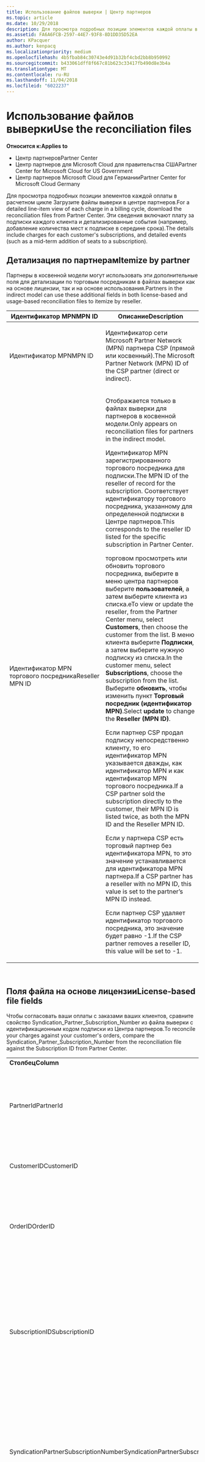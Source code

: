 ```yaml
---
title: Использование файлов выверки | Центр партнеров
ms.topic: article
ms.date: 10/29/2018
description: Для просмотра подробных позиции элементов каждой оплаты в расчетном цикле Загрузите файлы выверки в центре партнеров.
ms.assetid: FA6A6FCB-2597-44E7-93F8-8D1DD35D52EA
author: KPacquer
ms.author: kenpacq
ms.localizationpriority: medium
ms.openlocfilehash: 4b5fbab84c30743e4d91b32bf4cbd2bb8b950992
ms.sourcegitcommit: b433061dff8f667c81b623c33417fb490d8e3b4a
ms.translationtype: MT
ms.contentlocale: ru-RU
ms.lasthandoff: 11/04/2018
ms.locfileid: "6022237"
---
```

# <a name="use-the-reconciliation-files"></a><span data-ttu-id="6b051-103">Использование файлов выверки</span><span class="sxs-lookup"><span data-stu-id="6b051-103">Use the reconciliation files</span></span>

**<span data-ttu-id="6b051-104">Относится к:</span><span class="sxs-lookup"><span data-stu-id="6b051-104">Applies to</span></span>**

-  <span data-ttu-id="6b051-105">Центр партнеров</span><span class="sxs-lookup"><span data-stu-id="6b051-105">Partner Center</span></span>
-  <span data-ttu-id="6b051-106">Центр партнеров для Microsoft Cloud для правительства США</span><span class="sxs-lookup"><span data-stu-id="6b051-106">Partner Center for Microsoft Cloud for US Government</span></span>
-  <span data-ttu-id="6b051-107">Центр партнеров Microsoft Cloud для Германии</span><span class="sxs-lookup"><span data-stu-id="6b051-107">Partner Center for Microsoft Cloud Germany</span></span>

<span data-ttu-id="6b051-108">Для просмотра подробных позиции элементов каждой оплаты в расчетном цикле Загрузите файлы выверки в центре партнеров.</span><span class="sxs-lookup"><span data-stu-id="6b051-108">For a detailed line-item view of each charge in a billing cycle, download the reconciliation files from Partner Center.</span></span> <span data-ttu-id="6b051-109">Эти сведения включают плату за подписки каждого клиента и детализированные события (например, добавление количества мест к подписке в середине срока).</span><span class="sxs-lookup"><span data-stu-id="6b051-109">The details include charges for each customer's subscriptions, and detailed events (such as a mid-term addition of seats to a subscription).</span></span>

## <a href="" id="itemizebypartner"></a><span data-ttu-id="6b051-110">Детализация по партнерам</span><span class="sxs-lookup"><span data-stu-id="6b051-110">Itemize by partner</span></span>


<span data-ttu-id="6b051-111">Партнеры в косвенной модели могут использовать эти дополнительные поля для детализации по торговым посредникам в файлах выверки как на основе лицензии, так и на основе использования.</span><span class="sxs-lookup"><span data-stu-id="6b051-111">Partners in the indirect model can use these additional fields in both license-based and usage-based reconciliation files to itemize by reseller.</span></span>

<table>
<colgroup>
<col width="50%" />
<col width="50%" />
</colgroup>
<thead>
<tr class="header">
<th><span data-ttu-id="6b051-112">Идентификатор MPN</span><span class="sxs-lookup"><span data-stu-id="6b051-112">MPN ID</span></span></th>
<th><span data-ttu-id="6b051-113">Описание</span><span class="sxs-lookup"><span data-stu-id="6b051-113">Description</span></span></th>
</tr>
</thead>
<tbody>
<tr class="odd">
<td><span data-ttu-id="6b051-114">Идентификатор MPN</span><span class="sxs-lookup"><span data-stu-id="6b051-114">MPN ID</span></span></td>
<td><p><span data-ttu-id="6b051-115">Идентификатор сети Microsoft Partner Network (MPN) партнера CSP (прямой или косвенный).</span><span class="sxs-lookup"><span data-stu-id="6b051-115">The Microsoft Partner Network (MPN) ID of the CSP partner (direct or indirect).</span></span></p></td>
</tr>
<tr class="even">
<td><span data-ttu-id="6b051-116">Идентификатор MPN торгового посредника</span><span class="sxs-lookup"><span data-stu-id="6b051-116">Reseller MPN ID</span></span></td>
<td><p><span data-ttu-id="6b051-117">Отображается только в файлах выверки для партнеров в косвенной модели.</span><span class="sxs-lookup"><span data-stu-id="6b051-117">Only appears on reconciliation files for partners in the indirect model.</span></span></p>
<p><span data-ttu-id="6b051-118">Идентификатор MPN зарегистрированного торгового посредника для подписки.</span><span class="sxs-lookup"><span data-stu-id="6b051-118">The MPN ID of the reseller of record for the subscription.</span></span> <span data-ttu-id="6b051-119">Соответствует идентификатору торгового посредника, указанному для определенной подписки в Центре партнеров.</span><span class="sxs-lookup"><span data-stu-id="6b051-119">This corresponds to the reseller ID listed for the specific subscription in Partner Center.</span></span></p>
<p><span data-ttu-id="6b051-120">торговом просмотреть или обновить торгового посредника, выберите в меню центра партнеров выберите <strong>пользователей</strong>, а затем выберите клиента из списка.</span><span class="sxs-lookup"><span data-stu-id="6b051-120">eTo view or update the reseller, from the Partner Center menu, select <strong>Customers</strong>, then choose the customer from the list.</span></span> <span data-ttu-id="6b051-121">В меню клиента выберите <strong>Подписки</strong>, а затем выберите нужную подписку из списка.</span><span class="sxs-lookup"><span data-stu-id="6b051-121">In the customer menu, select <strong>Subscriptions</strong>, choose the subscription from the list.</span></span> <span data-ttu-id="6b051-122">Выберите <strong>обновить</strong>, чтобы изменить пункт <strong>Торговый посредник (идентификатор MPN)</strong>.</span><span class="sxs-lookup"><span data-stu-id="6b051-122">Select <strong>update</strong> to change the <strong>Reseller (MPN ID)</strong>.</span></span></p>
<p><span data-ttu-id="6b051-123">Если партнер CSP продал подписку непосредственно клиенту, то его идентификатор MPN указывается дважды, как идентификатор MPN и как идентификатор MPN торгового посредника.</span><span class="sxs-lookup"><span data-stu-id="6b051-123">If a CSP partner sold the subscription directly to the customer, their MPN ID is listed twice, as both the MPN ID and the Reseller MPN ID.</span></span></p>
<p><span data-ttu-id="6b051-124">Если у партнера CSP есть торговый партнер без идентификатора MPN, то это значение устанавливается для идентификатора MPN партнера.</span><span class="sxs-lookup"><span data-stu-id="6b051-124">If a CSP partner has a reseller with no MPN ID, this value is set to the partner’s MPN ID instead.</span></span></p>
<p><span data-ttu-id="6b051-125">Если партнер CSP удаляет идентификатор торгового посредника, это значение будет равно -1.</span><span class="sxs-lookup"><span data-stu-id="6b051-125">If the CSP partner removes a reseller ID, this value will be set to -1.</span></span></p></td>
</tr>
</tbody>
</table>

 

## <a href="" id="licensebasedfiles"></a> <span data-ttu-id="6b051-126">Поля файла на основе лицензии</span><span class="sxs-lookup"><span data-stu-id="6b051-126">License-based file fields</span></span>


<span data-ttu-id="6b051-127">Чтобы согласовать ваши оплаты с заказами ваших клиентов, сравните свойство Syndication\_Partner\_Subscription\_Number из файла выверки с идентификационным кодом подписки из Центра партнеров.</span><span class="sxs-lookup"><span data-stu-id="6b051-127">To reconcile your charges against your customer's orders, compare the Syndication\_Partner\_Subscription\_Number from the reconciliation file against the Subscription ID from Partner Center.</span></span>

<table>
<colgroup>
<col width="33%" />
<col width="33%" />
<col width="33%" />
</colgroup>
<tbody>
<tr class="odd">
<td><strong><span data-ttu-id="6b051-128">Столбец</span><span class="sxs-lookup"><span data-stu-id="6b051-128">Column</span></span></strong></td>
<td><strong><span data-ttu-id="6b051-129">Описание</span><span class="sxs-lookup"><span data-stu-id="6b051-129">Description</span></span></strong></td>
<td><strong><span data-ttu-id="6b051-130">Пример значения</span><span class="sxs-lookup"><span data-stu-id="6b051-130">Sample Value</span></span></strong></td>
</tr>
<tr class="even">
<td><span data-ttu-id="6b051-131">PartnerId</span><span class="sxs-lookup"><span data-stu-id="6b051-131">PartnerId</span></span></td>
<td><p><span data-ttu-id="6b051-132">Уникальный идентификатор для конкретного объекта выставления счетов в формате GUID.</span><span class="sxs-lookup"><span data-stu-id="6b051-132">Unique identifier for a specific billing entity, in GUID format.</span></span> <span data-ttu-id="6b051-133">Не требуется для выверки, но при этом может содержать полезную информацию.</span><span class="sxs-lookup"><span data-stu-id="6b051-133">Not required for reconciliation, however may be useful information.</span></span> <span data-ttu-id="6b051-134">Одинаково во всех строках.</span><span class="sxs-lookup"><span data-stu-id="6b051-134">Same in all rows.</span></span></p></td>
<td><span data-ttu-id="6b051-135">8ddd03642-test-test-test-46b58d356b4e</span><span class="sxs-lookup"><span data-stu-id="6b051-135">8ddd03642-test-test-test-46b58d356b4e</span></span></td>
</tr>
<tr class="odd">
<td><span data-ttu-id="6b051-136">CustomerID</span><span class="sxs-lookup"><span data-stu-id="6b051-136">CustomerID</span></span></td>
<td><p><span data-ttu-id="6b051-137">Уникальный идентификатор Майкрософт в формате GUID, используемый для идентификации клиента.</span><span class="sxs-lookup"><span data-stu-id="6b051-137">Unique Microsoft ID, in GUID format, used to identify the customer.</span></span></p></td>
<td><span data-ttu-id="6b051-138">12ABCD34-001A-BCD2-987C-3210ABCD5678</span><span class="sxs-lookup"><span data-stu-id="6b051-138">12ABCD34-001A-BCD2-987C-3210ABCD5678</span></span></td>
</tr>
<tr class="even">
<td><span data-ttu-id="6b051-139">OrderID</span><span class="sxs-lookup"><span data-stu-id="6b051-139">OrderID</span></span></td>
<td><p><span data-ttu-id="6b051-140">Уникальный идентификатор заказа в платформе выставления счетов Майкрософт.</span><span class="sxs-lookup"><span data-stu-id="6b051-140">Unique identifier for an order in the Microsoft billing platform.</span></span> <span data-ttu-id="6b051-141">Может использоваться для определения заказа при обращении в службу поддержки, но не для выверки.</span><span class="sxs-lookup"><span data-stu-id="6b051-141">May be useful to identify the order when contacting support but not for reconciliation.</span></span></p></td>
<td><span data-ttu-id="6b051-142">566890604832738111</span><span class="sxs-lookup"><span data-stu-id="6b051-142">566890604832738111</span></span></td>
</tr>
<tr class="odd">
<td><span data-ttu-id="6b051-143">SubscriptionID</span><span class="sxs-lookup"><span data-stu-id="6b051-143">SubscriptionID</span></span></td>
<td><p><span data-ttu-id="6b051-144">Уникальный идентификатор подписки в платформе выставления счетов Майкрософт.</span><span class="sxs-lookup"><span data-stu-id="6b051-144">Unique identifier for a subscription in the Microsoft billing platform.</span></span> <span data-ttu-id="6b051-145">Может быть полезным для определения подписки при обращении в службу поддержки, но не для выверки.</span><span class="sxs-lookup"><span data-stu-id="6b051-145">May be useful to identify the subscription when contacting support but not for reconciliation.</span></span></p>
<p><span data-ttu-id="6b051-146">Не совпадает с идентификатором подписки на консоли администрирования партнера.</span><span class="sxs-lookup"><span data-stu-id="6b051-146">This is not the same as the Subscription ID on the Partner Admin Console.</span></span> <span data-ttu-id="6b051-147">См. поле Syndication_Partner_Subscription_Number.</span><span class="sxs-lookup"><span data-stu-id="6b051-147">Please see Syndication_Partner_Subscription_Number.</span></span></p></td>
<td><span data-ttu-id="6b051-148">usCBMgAAAAAAAAIA</span><span class="sxs-lookup"><span data-stu-id="6b051-148">usCBMgAAAAAAAAIA</span></span></td>
</tr>
<tr class="even">
<td><span data-ttu-id="6b051-149">SyndicationPartnerSubscriptionNumber</span><span class="sxs-lookup"><span data-stu-id="6b051-149">SyndicationPartnerSubscriptionNumber</span></span></td>
<td><p><span data-ttu-id="6b051-150">Уникальный идентификатор для подписок.</span><span class="sxs-lookup"><span data-stu-id="6b051-150">Unique identifier for subscriptions.</span></span> <span data-ttu-id="6b051-151">Клиент может иметь несколько подписок для одного плана, поэтому этот параметр важен для анализа файла выверки.</span><span class="sxs-lookup"><span data-stu-id="6b051-151">A customer can have multiple subscriptions for the same plan, so this is important for reconciliation file analysis.</span></span></p>
<p><span data-ttu-id="6b051-152">Это поле сопоставлено с идентификатором подписки в консоли администрирования партнера.</span><span class="sxs-lookup"><span data-stu-id="6b051-152">This field maps to the Subscription ID in the Partner Admin Console.</span></span></p></td>
<td><span data-ttu-id="6b051-153">fb977ab5-test-test-test-24c8d9591708</span><span class="sxs-lookup"><span data-stu-id="6b051-153">fb977ab5-test-test-test-24c8d9591708</span></span></td>
</tr>
<tr class="odd">
<td><span data-ttu-id="6b051-154">OfferID</span><span class="sxs-lookup"><span data-stu-id="6b051-154">OfferID</span></span></td>
<td><p><span data-ttu-id="6b051-155">Уникальный идентификатор предложения.</span><span class="sxs-lookup"><span data-stu-id="6b051-155">Unique offer ID.</span></span> <span data-ttu-id="6b051-156">Идентификатор стандартного предложения в прейскуранте.</span><span class="sxs-lookup"><span data-stu-id="6b051-156">Standard offer ID as per price list.</span></span></p>
<p><span data-ttu-id="6b051-157"><b>Примечание</b>: это значение не соответствует идентификатору предложения из прейскуранта.</span><span class="sxs-lookup"><span data-stu-id="6b051-157"><b>Note</b>: This value does not match Offer ID from the price list.</span></span> <span data-ttu-id="6b051-158">См. пункт «DurableOfferID» ниже.</span><span class="sxs-lookup"><span data-stu-id="6b051-158">See DurableOfferID below.</span></span></p></td>
<td><span data-ttu-id="6b051-159">FE616D64-E9A8-40EF-843F-152E9BBEF3D1</span><span class="sxs-lookup"><span data-stu-id="6b051-159">FE616D64-E9A8-40EF-843F-152E9BBEF3D1</span></span></td>
</tr>
<tr class="even">
<td><span data-ttu-id="6b051-160">DurableOfferID</span><span class="sxs-lookup"><span data-stu-id="6b051-160">DurableOfferID</span></span></td>
<td><p><span data-ttu-id="6b051-161">Уникальный идентификатор длительного предложения, как указано в прейскуранте.</span><span class="sxs-lookup"><span data-stu-id="6b051-161">Unique durable offer ID, as defined in the price list.</span></span></p>
<p><span data-ttu-id="6b051-162"><b>Примечание</b>. Это значение соответствует идентификатору предложения из прейскуранта.</span><span class="sxs-lookup"><span data-stu-id="6b051-162"><b>Note</b>: This value matches the Offer ID from the price list.</span></span></p></td>
<td><span data-ttu-id="6b051-163">1017D7F3-6D7F-4BFA-BDD8-79BC8F104E0C</span><span class="sxs-lookup"><span data-stu-id="6b051-163">1017D7F3-6D7F-4BFA-BDD8-79BC8F104E0C</span></span></td>
</tr>
<tr class="odd">
<td><span data-ttu-id="6b051-164">OfferName</span><span class="sxs-lookup"><span data-stu-id="6b051-164">OfferName</span></span></td>
<td><p><span data-ttu-id="6b051-165">Имя предложения службы, приобретенной клиентом, как указано в прейскуранте.</span><span class="sxs-lookup"><span data-stu-id="6b051-165">The name of the service offering purchased by the customer, as defined in the price list.</span></span></p></td>
<td><span data-ttu-id="6b051-166">Microsoft Office 365 (план E3)</span><span class="sxs-lookup"><span data-stu-id="6b051-166">Microsoft Office 365 (Plan E3)</span></span></td>
</tr>
<tr class="even">
<td><span data-ttu-id="6b051-167">SubscriptionStartDate</span><span class="sxs-lookup"><span data-stu-id="6b051-167">SubscriptionStartDate</span></span></td>
<td><p><span data-ttu-id="6b051-168">Дата начала подписки — это день после отправки заказа.</span><span class="sxs-lookup"><span data-stu-id="6b051-168">The subscription start date, set to the day after the order is submitted.</span></span> <span data-ttu-id="6b051-169">Сопоставив даты начала и завершения подписки, вы можете определить, находится ли клиент на первом году подписки, или подписка возобновлена на следующий год.</span><span class="sxs-lookup"><span data-stu-id="6b051-169">By looking at the subscription start date in conjunction with the end date, you can determine if the customer is still within the first year of the subscription or if the subscription has been renewed for the following year.</span></span></p>
<p><span data-ttu-id="6b051-170">Временем всегда является начало дня, 0:00.</span><span class="sxs-lookup"><span data-stu-id="6b051-170">The time is always the beginning of the day, 0:00.</span></span></p></td>
<td><span data-ttu-id="6b051-171">01.02.2015 0:00</span><span class="sxs-lookup"><span data-stu-id="6b051-171">2/1/2015 0:00</span></span></td>
</tr>
<tr class="odd">
<td><span data-ttu-id="6b051-172">SubscriptionEndDate</span><span class="sxs-lookup"><span data-stu-id="6b051-172">SubscriptionEndDate</span></span></td>
<td><p><span data-ttu-id="6b051-173">Дата завершения подписки — 12 месяцев + x дней после даты начала (чтобы совместить с датой выставления счетов партнера) или 12 месяцев от даты возобновления действия.</span><span class="sxs-lookup"><span data-stu-id="6b051-173">The subscription end date: 12 months + x days after start date (to align with partner billing date) or 12 months from renewal date.</span></span></p>
<p><span data-ttu-id="6b051-174">При возобновлении цены обновляются в соответствии с текущим прайс-листом.</span><span class="sxs-lookup"><span data-stu-id="6b051-174">At renewal, prices are updated to the current price list.</span></span> <span data-ttu-id="6b051-175">При автоматическом возобновлении, возможно, необходимо будет заранее связаться с клиентом.</span><span class="sxs-lookup"><span data-stu-id="6b051-175">Customer communication may be required in advance of automated renewal.</span></span></p>
<p><span data-ttu-id="6b051-176">Временем всегда является начало дня, 0:00.</span><span class="sxs-lookup"><span data-stu-id="6b051-176">The time is always the beginning of the day, 0:00.</span></span></p></td>
<td><span data-ttu-id="6b051-177">01.02.2015 0:00</span><span class="sxs-lookup"><span data-stu-id="6b051-177">2/1/2015 0:00</span></span></td>
</tr>
<tr class="even">
<td><span data-ttu-id="6b051-178">ChargeStartDate</span><span class="sxs-lookup"><span data-stu-id="6b051-178">ChargeStartDate</span></span></td>
<td><p><span data-ttu-id="6b051-179">Дата начала взимания оплаты.</span><span class="sxs-lookup"><span data-stu-id="6b051-179">Start day of the charges.</span></span></p>
<p><span data-ttu-id="6b051-180">Если пользователь изменяет количество мест, это количество используется для расчета ежедневной (пропорциональный расчет) оплаты.</span><span class="sxs-lookup"><span data-stu-id="6b051-180">When a customer changes seat numbers, this number is used to calculate per-day (pro-rata) charges.</span></span></p>
<p><span data-ttu-id="6b051-181">Временем всегда является начало дня, 0:00.</span><span class="sxs-lookup"><span data-stu-id="6b051-181">The time is always the beginning of the day, 0:00.</span></span></p></td>
<td><span data-ttu-id="6b051-182">01.02.2015 0:00</span><span class="sxs-lookup"><span data-stu-id="6b051-182">2/1/2015 0:00</span></span></td>
</tr>
<tr class="odd">
<td><span data-ttu-id="6b051-183">ChargeEndDate</span><span class="sxs-lookup"><span data-stu-id="6b051-183">ChargeEndDate</span></span></td>
<td><p><span data-ttu-id="6b051-184">День завершения взимания оплаты.</span><span class="sxs-lookup"><span data-stu-id="6b051-184">End day of the charges.</span></span></p>
<p><span data-ttu-id="6b051-185">Если пользователь изменяет количество мест, это количество используется для расчета ежедневной (пропорциональный расчет) оплаты.</span><span class="sxs-lookup"><span data-stu-id="6b051-185">When a customer changes seat numbers, this number is used to calculate per-day (pro-rata) charges.</span></span></p>
<p><span data-ttu-id="6b051-186">Временем всегда является конец дня, 23:59.</span><span class="sxs-lookup"><span data-stu-id="6b051-186">The time is always the end of the day, 23:59.</span></span></p></td>
<td><span data-ttu-id="6b051-187">28.02.2015 23:59</span><span class="sxs-lookup"><span data-stu-id="6b051-187">2/28/2015 23:59</span></span></td>
</tr>
<tr class="even">
<td><span data-ttu-id="6b051-188">ChargeType</span><span class="sxs-lookup"><span data-stu-id="6b051-188">ChargeType</span></span></td>
<td><p><span data-ttu-id="6b051-189">Тип взноса или корректировка.</span><span class="sxs-lookup"><span data-stu-id="6b051-189">The type of charge or adjustment.</span></span> <span data-ttu-id="6b051-190">См. раздел <a href="#charge_types">Сопоставление расходов в счете-фактуре и файле выверки</a></span><span class="sxs-lookup"><span data-stu-id="6b051-190">See <a href="#charge_types">Mapping charges between an invoice and the reconciliation file</a></span></span></p></td>
<td><p><span data-ttu-id="6b051-191">См. раздел <a href="#charge_types">Сопоставление расходов в счете-фактуре и файле выверки</a></span><span class="sxs-lookup"><span data-stu-id="6b051-191">See <a href="#charge_types">Mapping charges between an invoice and the reconciliation file</a></span></span></p></td>
</tr>
<tr class="odd">
<td><span data-ttu-id="6b051-192">UnitPrice</span><span class="sxs-lookup"><span data-stu-id="6b051-192">UnitPrice</span></span></td>
<td><p><span data-ttu-id="6b051-193">Цена за рабочее место, опубликованное в прайс-листе во время покупки.</span><span class="sxs-lookup"><span data-stu-id="6b051-193">Price per seat, as published in the pricelist at the time of purchase.</span></span> <span data-ttu-id="6b051-194">Убедитесь, что она соответствует информации, хранящейся в вашей биллинговой системе во время выверки.</span><span class="sxs-lookup"><span data-stu-id="6b051-194">Ensure this matches the information stored in your billing system during reconciliation.</span></span></p></td>
<td><span data-ttu-id="6b051-195">6,82</span><span class="sxs-lookup"><span data-stu-id="6b051-195">6.82</span></span></td>
</tr>
<tr class="even">
<td><span data-ttu-id="6b051-196">Quantity</span><span class="sxs-lookup"><span data-stu-id="6b051-196">Quantity</span></span></td>
<td><p><span data-ttu-id="6b051-197">Количество мест.</span><span class="sxs-lookup"><span data-stu-id="6b051-197">Number of seats.</span></span> <span data-ttu-id="6b051-198">Убедитесь, что оно соответствует информации, хранящейся в вашей биллинговой системе во время выверки.</span><span class="sxs-lookup"><span data-stu-id="6b051-198">Ensure this matches the information stored in your billing system during reconciliation.</span></span></p></td>
<td><span data-ttu-id="6b051-199">2</span><span class="sxs-lookup"><span data-stu-id="6b051-199">2</span></span></td>
</tr>
<tr class="odd">
<td><span data-ttu-id="6b051-200">Amount</span><span class="sxs-lookup"><span data-stu-id="6b051-200">Amount</span></span></td>
<td><p><span data-ttu-id="6b051-201">Общая цена за количество.</span><span class="sxs-lookup"><span data-stu-id="6b051-201">Total of price for quantity.</span></span> <span data-ttu-id="6b051-202">Позволяет убедиться, что сумма расчета соответствует способу вычисления для клиентов.</span><span class="sxs-lookup"><span data-stu-id="6b051-202">Useful to check that the amount calculation matches how you calculate this for your customers.</span></span></p></td>
<td><span data-ttu-id="6b051-203">13,32</span><span class="sxs-lookup"><span data-stu-id="6b051-203">13.32</span></span></td>
</tr>
<tr class="even">
<td><span data-ttu-id="6b051-204">TotalOtherDiscount</span><span class="sxs-lookup"><span data-stu-id="6b051-204">TotalOtherDiscount</span></span></td>
<td><p><span data-ttu-id="6b051-205">Сумма скидки, примененная к этой оплате.</span><span class="sxs-lookup"><span data-stu-id="6b051-205">Amount of discount applied to these charges.</span></span> <span data-ttu-id="6b051-206">IUR или новые подписки, на которые распространяются вознаграждения, будут также содержать сумму скидки в этом столбце.</span><span class="sxs-lookup"><span data-stu-id="6b051-206">IUR or new subscriptions eligible for an incentive will also contain a discount amount in this column.</span></span></p></td>
<td><span data-ttu-id="6b051-207">2,32</span><span class="sxs-lookup"><span data-stu-id="6b051-207">2.32</span></span></td>
</tr>
<tr class="odd">
<td><span data-ttu-id="6b051-208">Subtotal</span><span class="sxs-lookup"><span data-stu-id="6b051-208">Subtotal</span></span></td>
<td><p><span data-ttu-id="6b051-209">Сумма до налога.</span><span class="sxs-lookup"><span data-stu-id="6b051-209">Total before tax.</span></span> <span data-ttu-id="6b051-210">Указывает, что ваш промежуточный итог соответствует ожидаемой вами сумме в случае скидки.</span><span class="sxs-lookup"><span data-stu-id="6b051-210">Checks that your subtotal matches your expected total, in case of a discount.</span></span></p></td>
<td><span data-ttu-id="6b051-211">11</span><span class="sxs-lookup"><span data-stu-id="6b051-211">11</span></span></td>
</tr>
<tr class="even">
<td><span data-ttu-id="6b051-212">Tax</span><span class="sxs-lookup"><span data-stu-id="6b051-212">Tax</span></span></td>
<td><p><span data-ttu-id="6b051-213">Сумма налоговых сборов на основании правил налогообложения вашего рынка и конкретных обстоятельств.</span><span class="sxs-lookup"><span data-stu-id="6b051-213">Tax amount charge, based on your market's tax rules and specific circumstances.</span></span></p></td>
<td><span data-ttu-id="6b051-214">0</span><span class="sxs-lookup"><span data-stu-id="6b051-214">0</span></span></td>
</tr>
<tr class="odd">
<td><span data-ttu-id="6b051-215">TotalForCustomer</span><span class="sxs-lookup"><span data-stu-id="6b051-215">TotalForCustomer</span></span></td>
<td><p><span data-ttu-id="6b051-216">Цена после налогов.</span><span class="sxs-lookup"><span data-stu-id="6b051-216">Total after tax.</span></span> <span data-ttu-id="6b051-217">Проверьте, вычтены ли с вас налоги в накладной.</span><span class="sxs-lookup"><span data-stu-id="6b051-217">Checks if you are charged tax in the invoice.</span></span></p></td>
<td><span data-ttu-id="6b051-218">11</span><span class="sxs-lookup"><span data-stu-id="6b051-218">11</span></span></td>
</tr>
<tr class="even">
<td><span data-ttu-id="6b051-219">Currency</span><span class="sxs-lookup"><span data-stu-id="6b051-219">Currency</span></span></td>
<td><p><span data-ttu-id="6b051-220">Тип валюты.</span><span class="sxs-lookup"><span data-stu-id="6b051-220">Currency type.</span></span> <span data-ttu-id="6b051-221">Каждый объект выставления счетов имеет только одну валюту.</span><span class="sxs-lookup"><span data-stu-id="6b051-221">Each billing entity has only one currency.</span></span> <span data-ttu-id="6b051-222">Проверьте, соответствует ли тип валюты вашей первой накладной и каждой накладной после каждого крупного обновления платформы выставления счетов.</span><span class="sxs-lookup"><span data-stu-id="6b051-222">Check that it matches your first invoice and then after any major billing platform update.</span></span></p></td>
<td><span data-ttu-id="6b051-223">EUR</span><span class="sxs-lookup"><span data-stu-id="6b051-223">EUR</span></span></td>
</tr>
<tr class="odd">
<td><span data-ttu-id="6b051-224">CustomerName</span><span class="sxs-lookup"><span data-stu-id="6b051-224">CustomerName</span></span></td>
<td><p><span data-ttu-id="6b051-225">Имя организации клиента, указанное в Центре партнеров.</span><span class="sxs-lookup"><span data-stu-id="6b051-225">Customer's organization name as reported in Partner Center.</span></span> <span data-ttu-id="6b051-226">Это очень важно для выверки накладной с данными вашей системы.</span><span class="sxs-lookup"><span data-stu-id="6b051-226">This is very important for reconciling the invoice with your system information.</span></span></p></td>
<td><span data-ttu-id="6b051-227">Тестовый клиент A</span><span class="sxs-lookup"><span data-stu-id="6b051-227">Test Customer A</span></span></td>
</tr>
<tr class="even">
<td><span data-ttu-id="6b051-228">MPNID</span><span class="sxs-lookup"><span data-stu-id="6b051-228">MPNID</span></span></td>
<td><p><span data-ttu-id="6b051-229">Идентификатор MPN партнера CSP</span><span class="sxs-lookup"><span data-stu-id="6b051-229">MPN ID of the CSP partner</span></span></p></td>
<td><span data-ttu-id="6b051-230">4390934</span><span class="sxs-lookup"><span data-stu-id="6b051-230">4390934</span></span></td>
</tr>
<tr class="odd">
<td><span data-ttu-id="6b051-231">ResellerMPNID</span><span class="sxs-lookup"><span data-stu-id="6b051-231">ResellerMPNID</span></span></td>
<td><p><span data-ttu-id="6b051-232">Идентификатор MPN зарегистрированного торгового посредника для подписки.</span><span class="sxs-lookup"><span data-stu-id="6b051-232">MPN ID of the reseller of record for the subscription.</span></span> <span data-ttu-id="6b051-233">См. раздел [Детализация по партнерам](#itemizebypartner).</span><span class="sxs-lookup"><span data-stu-id="6b051-233">See [Itemize by partner](#itemizebypartner).</span></span></p></td>
<td><span data-ttu-id="6b051-234">4390934</span><span class="sxs-lookup"><span data-stu-id="6b051-234">4390934</span></span></td>
</tr>
<tr class="even">
<td><span data-ttu-id="6b051-235">DomainName</span><span class="sxs-lookup"><span data-stu-id="6b051-235">DomainName</span></span></td>
<td><p><span data-ttu-id="6b051-236">Доменное имя клиента, используемое для идентификации клиента.</span><span class="sxs-lookup"><span data-stu-id="6b051-236">Customer's domain name, used to help identify the customer.</span></span> <span data-ttu-id="6b051-237">Это не следует использовать для уникальной идентификации клиента, как клиенты и партнеры могут обновлять домен собственном/по умолчанию через портал Office 365.</span><span class="sxs-lookup"><span data-stu-id="6b051-237">This should not be used to uniquely identify the customer as the customer/partner can update the vanity/default domain via the O365 portal.</span></span> <span data-ttu-id="6b051-238">Это поле может быть пустым до второго цикла выставления счетов.</span><span class="sxs-lookup"><span data-stu-id="6b051-238">This field may appear blank until the second billing cycle.</span></span></p></td>
<td><span data-ttu-id="6b051-239">example.onmicrosoft.com</span><span class="sxs-lookup"><span data-stu-id="6b051-239">example.onmicrosoft.com</span></span></td>
</tr>
<tr class="odd">
<td><span data-ttu-id="6b051-240">SubscriptionName</span><span class="sxs-lookup"><span data-stu-id="6b051-240">SubscriptionName</span></span></td>
<td><p><span data-ttu-id="6b051-241">Псевдоним подписки.</span><span class="sxs-lookup"><span data-stu-id="6b051-241">Subscription nickname.</span></span> <span data-ttu-id="6b051-242">Если псевдоним не указан, Центр партнеров использует значение OfferName.</span><span class="sxs-lookup"><span data-stu-id="6b051-242">If no nickname is specified, Partner Center uses the OfferName.</span></span></p></td>
<td><span data-ttu-id="6b051-243">PROJECT ONLINE</span><span class="sxs-lookup"><span data-stu-id="6b051-243">PROJECT ONLINE</span></span></td>
</tr>
<tr class="even">
<td><span data-ttu-id="6b051-244">SubscriptionDescription</span><span class="sxs-lookup"><span data-stu-id="6b051-244">SubscriptionDescription</span></span></td>
<td><p><span data-ttu-id="6b051-245">Имя предложения службы, приобретенной клиентом, как указано в прейскуранте.</span><span class="sxs-lookup"><span data-stu-id="6b051-245">The name of the service offering purchased by the customer, as defined in the price list.</span></span> <span data-ttu-id="6b051-246">(Данное поле идентично полю «Название предложения»).</span><span class="sxs-lookup"><span data-stu-id="6b051-246">(This is an identical field to Offer name).</span></span></p></td>
<td><span data-ttu-id="6b051-247">PROJECT ONLINE РАСШИРЕННЫЙ БЕЗ КЛИЕНТА PROJECT</span><span class="sxs-lookup"><span data-stu-id="6b051-247">PROJECT ONLINE PREMIUM WITHOUT PROJECT CLIENT</span></span></td>
</tr>
</tbody>
</table>


## <a href="" id="usagebasedfiles"></a><span data-ttu-id="6b051-248">Поля файла с учетом использования</span><span class="sxs-lookup"><span data-stu-id="6b051-248">Usage-based file fields</span></span>


<span data-ttu-id="6b051-249">Чтобы выверить ваши взносы с использованием ваших клиентов, сравните поля ResellerID/ResellerName/ResellerBillableAccount из файла выверки, имя клиента и идентификатор подписки из Центра партнеров.</span><span class="sxs-lookup"><span data-stu-id="6b051-249">To reconcile your charges against your customer's usage, compare the ResellerID/ResellerName/ResellerBillableAccount from the reconciliation file, the customer name, and the Subscription ID from Partner Center.</span></span>

<span data-ttu-id="6b051-250">В следующих полях объясняется, какие услуги были использованы и по какому тарифу.</span><span class="sxs-lookup"><span data-stu-id="6b051-250">The following fields explain which services were used and the rate.</span></span>

<table>
<colgroup>
<col width="33%" />
<col width="33%" />
<col width="33%" />
</colgroup>
<tbody>
<tr class="odd">
<td><strong><span data-ttu-id="6b051-251">Столбец</span><span class="sxs-lookup"><span data-stu-id="6b051-251">Column</span></span></strong></td>
<td><strong><span data-ttu-id="6b051-252">Описание</span><span class="sxs-lookup"><span data-stu-id="6b051-252">Description</span></span></strong></td>
<td><strong><span data-ttu-id="6b051-253">Пример значения</span><span class="sxs-lookup"><span data-stu-id="6b051-253">Sample value</span></span></strong></td>
</tr>
<tr class="even">
<td><span data-ttu-id="6b051-254">PartnerID</span><span class="sxs-lookup"><span data-stu-id="6b051-254">PartnerID</span></span></td>
<td><p><span data-ttu-id="6b051-255">Идентификатор партнера в формате GUID.</span><span class="sxs-lookup"><span data-stu-id="6b051-255">Partner ID, in GUID format.</span></span></p></td>
<td><span data-ttu-id="6b051-256">DA41BC5F-C52D-4464-8A8D-8C8DCC43503B</span><span class="sxs-lookup"><span data-stu-id="6b051-256">DA41BC5F-C52D-4464-8A8D-8C8DCC43503B</span></span></td>
</tr>
<tr class="odd">
<td><span data-ttu-id="6b051-257">PartnerName</span><span class="sxs-lookup"><span data-stu-id="6b051-257">PartnerName</span></span></td>
<td><p><span data-ttu-id="6b051-258">Имя партнера.</span><span class="sxs-lookup"><span data-stu-id="6b051-258">Partner Name.</span></span></p></td>
<td><span data-ttu-id="6b051-259">Acme Incorporated</span><span class="sxs-lookup"><span data-stu-id="6b051-259">Acme Incorporated</span></span></td>
</tr>
<tr class="even">
<td><span data-ttu-id="6b051-260">PartnerBillableAccountID</span><span class="sxs-lookup"><span data-stu-id="6b051-260">PartnerBillableAccountID</span></span></td>
<td><p><span data-ttu-id="6b051-261">Идентификатор учетной записи партнера.</span><span class="sxs-lookup"><span data-stu-id="6b051-261">Partner Account ID.</span></span></p></td>
<td><span data-ttu-id="6b051-262">1010578050</span><span class="sxs-lookup"><span data-stu-id="6b051-262">1010578050</span></span></td>
</tr>
<tr class="odd">
<td><span data-ttu-id="6b051-263">CustomerName</span><span class="sxs-lookup"><span data-stu-id="6b051-263">CustomerName</span></span></td>
<td><p><span data-ttu-id="6b051-264">Имя организации клиента, указанное в Центре партнеров.</span><span class="sxs-lookup"><span data-stu-id="6b051-264">Customer's organization name as reported in Partner Center.</span></span> <span data-ttu-id="6b051-265">Это очень важно для выверки накладной с данными вашей системы.</span><span class="sxs-lookup"><span data-stu-id="6b051-265">This is very important for reconciling the invoice with your system information.</span></span></p></td>
<td><span data-ttu-id="6b051-266">Тестовый клиент A</span><span class="sxs-lookup"><span data-stu-id="6b051-266">Test Customer A</span></span></td>
</tr>
<tr class="even">
<td><span data-ttu-id="6b051-267">MPNID</span><span class="sxs-lookup"><span data-stu-id="6b051-267">MPNID</span></span></td>
<td><p><span data-ttu-id="6b051-268">Идентификатор MPN партнера CSP</span><span class="sxs-lookup"><span data-stu-id="6b051-268">MPN ID of the CSP partner.</span></span></p></td>
<td><span data-ttu-id="6b051-269">4390934</span><span class="sxs-lookup"><span data-stu-id="6b051-269">4390934</span></span></td>
</tr>
<tr class="odd">
<td><span data-ttu-id="6b051-270">ResellerMPNID</span><span class="sxs-lookup"><span data-stu-id="6b051-270">ResellerMPNID</span></span></td>
<td><p><span data-ttu-id="6b051-271">Идентификатор MPN зарегистрированного торгового посредника для подписки.</span><span class="sxs-lookup"><span data-stu-id="6b051-271">MPN ID of the reseller of record for the subscription.</span></span> <span data-ttu-id="6b051-272">См. раздел [Детализация по партнерам](#itemizebypartner).</span><span class="sxs-lookup"><span data-stu-id="6b051-272">See [Itemize by partner](#itemizebypartner).</span></span></p></td>
<td><span data-ttu-id="6b051-273">4390934</span><span class="sxs-lookup"><span data-stu-id="6b051-273">4390934</span></span></td>
</tr>
<tr class="even">
<td><span data-ttu-id="6b051-274">InvoiceNumber</span><span class="sxs-lookup"><span data-stu-id="6b051-274">InvoiceNumber</span></span></td>
<td><p><span data-ttu-id="6b051-275">Номер накладной, содержащей указанную транзакцию.</span><span class="sxs-lookup"><span data-stu-id="6b051-275">Invoice number where the specified transaction appears.</span></span></p></td>
<td><span data-ttu-id="6b051-276">D020001IVK</span><span class="sxs-lookup"><span data-stu-id="6b051-276">D020001IVK</span></span></td>
</tr>
<tr class="odd">
<td><span data-ttu-id="6b051-277">ChargeStartDate</span><span class="sxs-lookup"><span data-stu-id="6b051-277">ChargeStartDate</span></span></td>
<td><p><span data-ttu-id="6b051-278">Дата начала цикла выставления счетов за исключением представления дат ранее не оплаченных данных скрытого использования (из предыдущего цикла выставления счетов).</span><span class="sxs-lookup"><span data-stu-id="6b051-278">Start date of billing cycle except when presenting dates of previously uncharged latent usage data (from previous bill cycle).</span></span></p>
<p><span data-ttu-id="6b051-279">Временем всегда является начало дня, 0:00.</span><span class="sxs-lookup"><span data-stu-id="6b051-279">The time is always the beginning of the day, 0:00.</span></span></p></td>
<td><span data-ttu-id="6b051-280">01.02.2014 0:00</span><span class="sxs-lookup"><span data-stu-id="6b051-280">2/1/2014 0:00</span></span></td>
</tr>
<tr class="even">
<td><span data-ttu-id="6b051-281">ChargeEndDate</span><span class="sxs-lookup"><span data-stu-id="6b051-281">ChargeEndDate</span></span></td>
<td><p><span data-ttu-id="6b051-282">Дата окончания цикла выставления счетов за исключением представления дат ранее не оплаченных данных скрытого использования (из предыдущего цикла выставления счетов).</span><span class="sxs-lookup"><span data-stu-id="6b051-282">End date of billing cycle except when presenting dates of previously uncharged latent usage data (from previous bill cycle).</span></span></p>
<p><span data-ttu-id="6b051-283">Временем всегда является конец дня, 23:59.</span><span class="sxs-lookup"><span data-stu-id="6b051-283">The time is always the end of the day, 23:59.</span></span></p></td>
<td><span data-ttu-id="6b051-284">28.02.2014 23:59</span><span class="sxs-lookup"><span data-stu-id="6b051-284">2/28/2014 23:59</span></span></td>
</tr>
<tr class="odd">
<td><span data-ttu-id="6b051-285">SubscriptionID</span><span class="sxs-lookup"><span data-stu-id="6b051-285">SubscriptionID</span></span></td>
<td><p><span data-ttu-id="6b051-286">Уникальный идентификатор подписки в платформе выставления счетов Майкрософт.</span><span class="sxs-lookup"><span data-stu-id="6b051-286">Unique identifier for a subscription in the Microsoft billing platform.</span></span> <span data-ttu-id="6b051-287">Может быть полезным для определения подписки при обращении в службу поддержки, но не для выверки.</span><span class="sxs-lookup"><span data-stu-id="6b051-287">May be useful to identify the subscription when contacting support but not for reconciliation.</span></span></p>
<p><span data-ttu-id="6b051-288">Не совпадает с идентификатором подписки на консоли администрирования партнера.</span><span class="sxs-lookup"><span data-stu-id="6b051-288">This is not the same as the Subscription ID on the Partner Admin Console.</span></span></p></td>
<td><span data-ttu-id="6b051-289">usCBMgAAAAAAAAIA</span><span class="sxs-lookup"><span data-stu-id="6b051-289">usCBMgAAAAAAAAIA</span></span></td>
</tr>
<tr class="even">
<td><span data-ttu-id="6b051-290">SubscriptionName</span><span class="sxs-lookup"><span data-stu-id="6b051-290">SubscriptionName</span></span></td>
<td><p><span data-ttu-id="6b051-291">Псевдоним предложения службы.</span><span class="sxs-lookup"><span data-stu-id="6b051-291">Nickname of the service offering.</span></span></p></td>
<td><span data-ttu-id="6b051-292">Платформа Microsoft Azure</span><span class="sxs-lookup"><span data-stu-id="6b051-292">Microsoft Azure</span></span></td>
</tr>
<tr class="odd">
<td><span data-ttu-id="6b051-293">SubscriptionDescription</span><span class="sxs-lookup"><span data-stu-id="6b051-293">SubscriptionDescription</span></span></td>
<td><p><span data-ttu-id="6b051-294">Отрасль, к которой относится предложение службы</span><span class="sxs-lookup"><span data-stu-id="6b051-294">Line of business of the service offering</span></span></p></td>
<td><span data-ttu-id="6b051-295">Microsoft Azure</span><span class="sxs-lookup"><span data-stu-id="6b051-295">Microsoft Azure</span></span></td>
</tr>
<tr class="even">
<td><span data-ttu-id="6b051-296">OrderID</span><span class="sxs-lookup"><span data-stu-id="6b051-296">OrderID</span></span></td>
<td><p><span data-ttu-id="6b051-297">Уникальный идентификатор заказа в платформе выставления счетов Майкрософт.</span><span class="sxs-lookup"><span data-stu-id="6b051-297">Unique identifier for an order in the Microsoft billing platform.</span></span> <span data-ttu-id="6b051-298">Может быть полезным для определения подписки при обращении в службу поддержки, но не для выверки.</span><span class="sxs-lookup"><span data-stu-id="6b051-298">May be useful to identify the subscription when contacting support but not for reconciliation.</span></span></p></td>
<td><span data-ttu-id="6b051-299">566890604832738111</span><span class="sxs-lookup"><span data-stu-id="6b051-299">566890604832738111</span></span></td>
</tr>
<tr class="odd">
<td><span data-ttu-id="6b051-300">ServiceName</span><span class="sxs-lookup"><span data-stu-id="6b051-300">ServiceName</span></span></td>
<td><p><span data-ttu-id="6b051-301">Имя соответствующей службы Azure.</span><span class="sxs-lookup"><span data-stu-id="6b051-301">The name of the Azure service in question.</span></span></p></td>
<td><span data-ttu-id="6b051-302">ВИРТУАЛЬНЫЕ МАШИНЫ</span><span class="sxs-lookup"><span data-stu-id="6b051-302">VIRTUAL MACHINES</span></span></td>
</tr>
<tr class="even">
<td><span data-ttu-id="6b051-303">ServiceType</span><span class="sxs-lookup"><span data-stu-id="6b051-303">ServiceType</span></span></td>
<td><p><span data-ttu-id="6b051-304">Определенный тип службы Windows Azure.</span><span class="sxs-lookup"><span data-stu-id="6b051-304">The specific type of Windows Azure service.</span></span></p></td>
<td><ul>
<li><span data-ttu-id="6b051-305">Шина обслуживания — отдельная или пакет</span><span class="sxs-lookup"><span data-stu-id="6b051-305">Service Bus – Individual or Pack</span></span></li>
<li><span data-ttu-id="6b051-306">База данных SQL Azure — для бизнеса или выпуск Web Edition</span><span class="sxs-lookup"><span data-stu-id="6b051-306">SQL Azure database – Business or Web Edition</span></span></li>
</ul></td>
</tr>
<tr class="odd">
<td><span data-ttu-id="6b051-307">ResourceGUID</span><span class="sxs-lookup"><span data-stu-id="6b051-307">ResourceGUID</span></span></td>
<td><p><span data-ttu-id="6b051-308">Определенный уникальный идентификатор для всех данных и ценовой структуры службы.</span><span class="sxs-lookup"><span data-stu-id="6b051-308">Specific unique identifier for all the service data and pricing structure.</span></span></p></td>
<td><span data-ttu-id="6b051-309">DA41BC5F-C52D-4464-8A8D-8C8DCC43503B</span><span class="sxs-lookup"><span data-stu-id="6b051-309">DA41BC5F-C52D-4464-8A8D-8C8DCC43503B</span></span></td>
</tr>
<tr class="even">
<td><span data-ttu-id="6b051-310">Resource Name</span><span class="sxs-lookup"><span data-stu-id="6b051-310">Resource Name</span></span></td>
<td><p><span data-ttu-id="6b051-311">Имя ресурса Azure.</span><span class="sxs-lookup"><span data-stu-id="6b051-311">The name of the Azure resource.</span></span></p></td>
<td><ul>
<li><span data-ttu-id="6b051-312">Входящая передача данных (ГБ)</span><span class="sxs-lookup"><span data-stu-id="6b051-312">Data Transfer In (GB)</span></span></li>
<li><span data-ttu-id="6b051-313">Исходящая передача данных (ГБ)</span><span class="sxs-lookup"><span data-stu-id="6b051-313">Data Transfer Out (GB)</span></span></li>
</ul></td>
</tr>
<tr class="odd">
<td><span data-ttu-id="6b051-314">Регион</span><span class="sxs-lookup"><span data-stu-id="6b051-314">Region</span></span></td>
<td><p><span data-ttu-id="6b051-315">Регион, к которому применяется использование.</span><span class="sxs-lookup"><span data-stu-id="6b051-315">The region the usage applies to.</span></span> <span data-ttu-id="6b051-316">В основном используется для назначения тарифов за передачу данных, поскольку тарифы зависят от региона.</span><span class="sxs-lookup"><span data-stu-id="6b051-316">Primarily used to assign rates to data transfers, as rates vary by region.</span></span></p></td>
<td><span data-ttu-id="6b051-317">Азиатско-Тихоокеанский регион, Европа, Латинская Америка, Северная Америка</span><span class="sxs-lookup"><span data-stu-id="6b051-317">Asia Pacific, Europe, Latin America, North America</span></span></td>
</tr>
<tr class="even">
<td><span data-ttu-id="6b051-318">SKU</span><span class="sxs-lookup"><span data-stu-id="6b051-318">SKU</span></span></td>
<td><p><span data-ttu-id="6b051-319">Уникальный идентификатор MSFT для предложения</span><span class="sxs-lookup"><span data-stu-id="6b051-319">MSFT unique identifier for offer</span></span></p></td>
<td><span data-ttu-id="6b051-320">7UD-00001</span><span class="sxs-lookup"><span data-stu-id="6b051-320">7UD-00001</span></span></td>
</tr>
<tr class="odd">
<td><p><span data-ttu-id="6b051-321">DetailLineItemId</span><span class="sxs-lookup"><span data-stu-id="6b051-321">DetailLineItemId</span></span></p></td>
<td><p><span data-ttu-id="6b051-322">Идентификатор и количество для детализации различных тарифов за услугу или ресурс за определенный период выставления счетов.</span><span class="sxs-lookup"><span data-stu-id="6b051-322">An ID and quantity for itemizing the different rates for a service or resource in a given billing period.</span></span> <span data-ttu-id="6b051-323">В многоуровневой системе тарифов Azure для определенного количества платных единиц может быть указан один тариф, а за ним— другой.</span><span class="sxs-lookup"><span data-stu-id="6b051-323">For Azure tiered rating, there may be one rate up to a certain quantity of billable units, then a different rate after that.</span></span></p></td>
<td><span data-ttu-id="6b051-324">1</span><span class="sxs-lookup"><span data-stu-id="6b051-324">1</span></span></td>
</tr>
<tr class="even">
<td><span data-ttu-id="6b051-325">ConsumedQuantity</span><span class="sxs-lookup"><span data-stu-id="6b051-325">ConsumedQuantity</span></span></td>
<td><p><span data-ttu-id="6b051-326">Потребленный объем службы (часы, ГБ и так далее) за отчетный период.</span><span class="sxs-lookup"><span data-stu-id="6b051-326">The amount of service consumed (hours, GB, etc.) during the reporting period.</span></span></p>
<p><span data-ttu-id="6b051-327">Также включает использованный объем за предыдущие отчетные периоды, по которому не выставлялся счет.</span><span class="sxs-lookup"><span data-stu-id="6b051-327">Also includes any unbilled usage from previous reporting periods.</span></span></p></td>
<td><span data-ttu-id="6b051-328">11</span><span class="sxs-lookup"><span data-stu-id="6b051-328">11</span></span></td>
</tr>
<tr class="odd">
<td><span data-ttu-id="6b051-329">IncludedQuantity</span><span class="sxs-lookup"><span data-stu-id="6b051-329">IncludedQuantity</span></span></td>
<td><p><span data-ttu-id="6b051-330">Единицы в составе предложения.</span><span class="sxs-lookup"><span data-stu-id="6b051-330">Units included as part of the offer.</span></span> <span data-ttu-id="6b051-331">Обычно отсутствует в CSP.</span><span class="sxs-lookup"><span data-stu-id="6b051-331">Not typically present in CSP.</span></span></p></td>
<td><span data-ttu-id="6b051-332">0</span><span class="sxs-lookup"><span data-stu-id="6b051-332">0</span></span></td>
</tr>
<tr class="even">
<td><p><span data-ttu-id="6b051-333">OverageQuantity</span><span class="sxs-lookup"><span data-stu-id="6b051-333">OverageQuantity</span></span></p></td>
<td><p><span data-ttu-id="6b051-334">Единицы, не включенные в предложение, которые должен оплатить партнер.</span><span class="sxs-lookup"><span data-stu-id="6b051-334">Units not included as part of the offer, that must be paid for by the partner.</span></span></p>
<p><span data-ttu-id="6b051-335">Равняется разнице значений полей ConsumedQuantityи IncludedQuantity.</span><span class="sxs-lookup"><span data-stu-id="6b051-335">Equal to the ConsumedQuantity - IncludedQuantity.</span></span></p></td>
<td><span data-ttu-id="6b051-336">11</span><span class="sxs-lookup"><span data-stu-id="6b051-336">11</span></span></td>
</tr>
<tr class="odd">
<td><span data-ttu-id="6b051-337">ListPrice</span><span class="sxs-lookup"><span data-stu-id="6b051-337">ListPrice</span></span></td>
<td><p><span data-ttu-id="6b051-338">Цена предложения на дату начала действия подписки.</span><span class="sxs-lookup"><span data-stu-id="6b051-338">Offer price in effect at subscription start date.</span></span></p></td>
<td><span data-ttu-id="6b051-339">0,0808долл.США</span><span class="sxs-lookup"><span data-stu-id="6b051-339">$0.0808</span></span></td>
</tr>
<tr class="even">
<td><span data-ttu-id="6b051-340">PretaxCharges</span><span class="sxs-lookup"><span data-stu-id="6b051-340">PretaxCharges</span></span></td>
<td><p><span data-ttu-id="6b051-341">Произведение значений полей ListPrist и OverageQuantity, округленное до ближайшего цента.</span><span class="sxs-lookup"><span data-stu-id="6b051-341">ListPrist times OverageQuantity, rounded to the nearest cent.</span></span></p></td>
<td><span data-ttu-id="6b051-342">0,085долл.США</span><span class="sxs-lookup"><span data-stu-id="6b051-342">$0.085</span></span></td>
</tr>
<tr class="odd">
<td><span data-ttu-id="6b051-343">TaxAmount</span><span class="sxs-lookup"><span data-stu-id="6b051-343">TaxAmount</span></span></td>
<td><p><span data-ttu-id="6b051-344">Сумма налоговых сборов на основании правил налогообложения вашего рынка и конкретных обстоятельств.</span><span class="sxs-lookup"><span data-stu-id="6b051-344">Tax amount charge, based on your market's tax rules and specific circumstances.</span></span></p></td>
<td><span data-ttu-id="6b051-345">0,08долл.США</span><span class="sxs-lookup"><span data-stu-id="6b051-345">$0.08</span></span></td>
</tr>
<tr class="even">
<td><span data-ttu-id="6b051-346">PostTaxTotal</span><span class="sxs-lookup"><span data-stu-id="6b051-346">PostTaxTotal</span></span></td>
<td><p><span data-ttu-id="6b051-347">Итоговая сумма за вычетом налога, если таковой применим.</span><span class="sxs-lookup"><span data-stu-id="6b051-347">Total after tax, when tax is applicable.</span></span></p></td>
<td><span data-ttu-id="6b051-348">0,93долл.США</span><span class="sxs-lookup"><span data-stu-id="6b051-348">$0.93</span></span></td>
</tr>
<tr class="odd">
<td><span data-ttu-id="6b051-349">Currency</span><span class="sxs-lookup"><span data-stu-id="6b051-349">Currency</span></span></td>
<td><p><span data-ttu-id="6b051-350">Тип валюты.</span><span class="sxs-lookup"><span data-stu-id="6b051-350">Currency type.</span></span> <span data-ttu-id="6b051-351">Каждый объект выставления счетов имеет только одну валюту.</span><span class="sxs-lookup"><span data-stu-id="6b051-351">Each billing entity has only one currency.</span></span> <span data-ttu-id="6b051-352">Проверьте, соответствует ли тип валюты вашей первой накладной и каждой накладной после каждого крупного обновления платформы выставления счетов.</span><span class="sxs-lookup"><span data-stu-id="6b051-352">Check that it matches your first invoice and then after any major billing platform update.</span></span></p></td>
<td><span data-ttu-id="6b051-353">EUR</span><span class="sxs-lookup"><span data-stu-id="6b051-353">EUR</span></span></td>
</tr>
<tr class="even">
<td><span data-ttu-id="6b051-354">PretaxEffectiveRate</span><span class="sxs-lookup"><span data-stu-id="6b051-354">PretaxEffectiveRate</span></span></td>
<td><p><span data-ttu-id="6b051-355">Цена за единицу до вычета налогов.</span><span class="sxs-lookup"><span data-stu-id="6b051-355">Pretax price per unit.</span></span> <span data-ttu-id="6b051-356">Равняется отношению значения поля PretaxCharges к значению поля OverageQuantity, округленному до ближайшего цента.</span><span class="sxs-lookup"><span data-stu-id="6b051-356">Equal to PretaxCharges / OverageQuantity, rounded to the nearest cent.</span></span></p></td>
<td><span data-ttu-id="6b051-357">0,08долл.США</span><span class="sxs-lookup"><span data-stu-id="6b051-357">$0.08</span></span></td>
</tr>
<tr class="odd">
<td><span data-ttu-id="6b051-358">PostTaxEffectiveRate</span><span class="sxs-lookup"><span data-stu-id="6b051-358">PostTaxEffectiveRate</span></span></td>
<td><p><span data-ttu-id="6b051-359">Цена за единицу после вычета налога.</span><span class="sxs-lookup"><span data-stu-id="6b051-359">Post tax price per unit.</span></span> <span data-ttu-id="6b051-360">Равняется отношению значения поля PostTaxTotal к значению поля OverageQuantity или сумме значения поля PretaxEffectiveRate и налоговой ставке за единицу, округленным до ближайшего цента.</span><span class="sxs-lookup"><span data-stu-id="6b051-360">Equal to PostTaxTotal / OverageQuantity, or PretaxEffectiveRate + tax rate per unit amoun, rounded to the nearest cent.</span></span></p></td>
<td><span data-ttu-id="6b051-361">0,08долл.США</span><span class="sxs-lookup"><span data-stu-id="6b051-361">$0.08</span></span></td>
</tr>
<tr class="even">
<td><span data-ttu-id="6b051-362">ChargeType</span><span class="sxs-lookup"><span data-stu-id="6b051-362">ChargeType</span></span></td>
<td><p><span data-ttu-id="6b051-363">Тип взноса или корректировка.</span><span class="sxs-lookup"><span data-stu-id="6b051-363">The type of charge or adjustment.</span></span> <span data-ttu-id="6b051-364">См. раздел <a href="#charge_types">Сопоставление расходов в счете-фактуре и файле выверки</a></span><span class="sxs-lookup"><span data-stu-id="6b051-364">See <a href="#charge_types">Mapping charges between an invoice and the reconciliation file</a></span></span></p></td>
<td><p><span data-ttu-id="6b051-365">См. раздел <a href="#charge_types">Сопоставление расходов в счете-фактуре и файле выверки</a></span><span class="sxs-lookup"><span data-stu-id="6b051-365">See <a href="#charge_types">Mapping charges between an invoice and the reconciliation file</a></span></span></p></td>
</tr>
<tr class="odd">
<td><span data-ttu-id="6b051-366">CustomerBillableAccount</span><span class="sxs-lookup"><span data-stu-id="6b051-366">CustomerBillableAccount</span></span></td>
<td><p><span data-ttu-id="6b051-367">Уникальный идентификатор учетной записи в платформе выставления счетов MSFT.</span><span class="sxs-lookup"><span data-stu-id="6b051-367">Unique account ID in the MSFT billing platform.</span></span></p></td>
<td><span data-ttu-id="6b051-368">1280018095</span><span class="sxs-lookup"><span data-stu-id="6b051-368">1280018095</span></span></td>
</tr>
<tr class="even">
<td><span data-ttu-id="6b051-369">UsageDate</span><span class="sxs-lookup"><span data-stu-id="6b051-369">UsageDate</span></span></td>
<td><p><span data-ttu-id="6b051-370">Дата развертывания службы.</span><span class="sxs-lookup"><span data-stu-id="6b051-370">Date of service deployment.</span></span></p></td>
<td><span data-ttu-id="6b051-371">01.02.2014 0:00</span><span class="sxs-lookup"><span data-stu-id="6b051-371">2/1/2014 0:00</span></span></td>
</tr>
<tr class="odd">
<td><span data-ttu-id="6b051-372">MeteredRegion</span><span class="sxs-lookup"><span data-stu-id="6b051-372">MeteredRegion</span></span></td>
<td><p><span data-ttu-id="6b051-373">Этот столбец определяет местоположение центра обработки данных региона для служб, где это применимо и заполняется.</span><span class="sxs-lookup"><span data-stu-id="6b051-373">This column identifies the location of a data center within the region for services where this is applicable and populated.</span></span></p></td>
<td><span data-ttu-id="6b051-374">Восточная Азия, Юго-Восточная Азия, Северная Европа, Западная Европа, Северо-Центральные штаты США, Южно-Центральные штаты США</span><span class="sxs-lookup"><span data-stu-id="6b051-374">East Asia, South East Asia, North Europe, West Europe, North Central US, South Central US</span></span></td>
</tr>
<tr class="even">
<td><span data-ttu-id="6b051-375">Измеренная_служба</span><span class="sxs-lookup"><span data-stu-id="6b051-375">MeteredService</span></span></td>
<td><p><span data-ttu-id="6b051-376">Этот столбец используется для отслеживания отдельной службы Microsoft Azure, которую невозможно точно определить в столбце "Название службы".</span><span class="sxs-lookup"><span data-stu-id="6b051-376">This column is utilized to track the individual Microsoft Azure service that may not be specifically identified in the Service Name column.</span></span> <span data-ttu-id="6b051-377">Например, передача данных отражается как &quot;Microsoft Azure — все службы&quot; в столбце "Название службы".</span><span class="sxs-lookup"><span data-stu-id="6b051-377">For example, data transfers are reported as &quot;Microsoft Azure - All Services&quot; in the Service Name column.</span></span> <span data-ttu-id="6b051-378">Столбец "Измеренная_служба" будет указывать, к какой конкретной службе относится использование.</span><span class="sxs-lookup"><span data-stu-id="6b051-378">This MeteredService column will indicate to which specific service the usage pertains.</span></span></p></td>
<td><span data-ttu-id="6b051-379">AccessControl, CDN, Compute, Database, ServiceBus, Storage</span><span class="sxs-lookup"><span data-stu-id="6b051-379">AccessControl, CDN, Compute, Database, ServiceBus, Storage</span></span></td>
</tr>
<tr class="odd">
<td><span data-ttu-id="6b051-380">MeteredServiceType</span><span class="sxs-lookup"><span data-stu-id="6b051-380">MeteredServiceType</span></span></td>
<td><p><span data-ttu-id="6b051-381">Подзаголовок с уточняющими сведениями об отдельной службе Microsoft Azure за пределами уровня, указанного в поле MeteredService.</span><span class="sxs-lookup"><span data-stu-id="6b051-381">A subheading that further clarifies the individual Microsoft Azure service beyond the level provided by the MeteredService field.</span></span></p></td>
<td><span data-ttu-id="6b051-382">ВНЕШНЯЯ</span><span class="sxs-lookup"><span data-stu-id="6b051-382">EXTERNAL</span></span></td>
</tr>
<tr class="even">
<td><span data-ttu-id="6b051-383">Проект</span><span class="sxs-lookup"><span data-stu-id="6b051-383">Project</span></span></td>
<td><p><span data-ttu-id="6b051-384">Указанное клиентом имя экземпляра службы</span><span class="sxs-lookup"><span data-stu-id="6b051-384">Customer-defined name for their service instance</span></span></p></td>
<td><span data-ttu-id="6b051-385">ORDDC52E52FDEF405786F0642DD0108BE4</span><span class="sxs-lookup"><span data-stu-id="6b051-385">ORDDC52E52FDEF405786F0642DD0108BE4</span></span></td>
</tr>
<tr class="odd">
<td><span data-ttu-id="6b051-386">ServiceInfo</span><span class="sxs-lookup"><span data-stu-id="6b051-386">ServiceInfo</span></span></td>
<td><p><span data-ttu-id="6b051-387">Количество подключений ServiceBus, подготовленных к работе и использованных в определенный день.</span><span class="sxs-lookup"><span data-stu-id="6b051-387">The number of ServiceBus connections that were provisioned and utilized on a given day.</span></span></p></td>
<td><span data-ttu-id="6b051-388">Например: если у вас было отдельно подготовленное подключение в течение 30 дней, то параметр "Сведения_службы1" будет иметь следующий вид: "1,000000 подключений/30 дней".</span><span class="sxs-lookup"><span data-stu-id="6b051-388">For example: if you had an individually provisioned connection during a 30 day month, Service Info 1 would read “1.000000 Connections / 30 days”.</span></span> <span data-ttu-id="6b051-389">Если у вас был пакет на 25 подготовленных подключений "Шина_обслуживания", и вы использовали 1 подключение в течение этого дня, отчет о дневном использовании для этого подключения будет указывать "25 подключений/30 дней — использовано: 1,000000".</span><span class="sxs-lookup"><span data-stu-id="6b051-389">If you had a 25 pack of ServiceBus connections provisioned and you had utilized 1 during that day, your daily usage statement for that day would indicate “25 Connections / 30 Days – Used: 1.000000”.</span></span></td>
</tr>
<tr class="even">
<td><span data-ttu-id="6b051-390">CustomerID</span><span class="sxs-lookup"><span data-stu-id="6b051-390">CustomerID</span></span></td>
<td><p><span data-ttu-id="6b051-391">Уникальный идентификатор Майкрософт в формате GUID, используемый для идентификации клиента.</span><span class="sxs-lookup"><span data-stu-id="6b051-391">Unique Microsoft ID, in GUID format, used to identify the customer.</span></span></p></td>
<td><span data-ttu-id="6b051-392">ORDDC52E52FDEF405786F0642DD0108BE4</span><span class="sxs-lookup"><span data-stu-id="6b051-392">ORDDC52E52FDEF405786F0642DD0108BE4</span></span></td>
</tr>
<tr class="odd">
<td><span data-ttu-id="6b051-393">DomainName</span><span class="sxs-lookup"><span data-stu-id="6b051-393">DomainName</span></span></td>
<td><p><span data-ttu-id="6b051-394">Доменное имя клиента, используемое для идентификации клиента.</span><span class="sxs-lookup"><span data-stu-id="6b051-394">Customer's domain name, used to help identify the customer.</span></span> <span data-ttu-id="6b051-395">Это поле может быть пустым до второго цикла выставления счетов.</span><span class="sxs-lookup"><span data-stu-id="6b051-395">This field may appear blank until the second billing cycle.</span></span></p></td>
<td><span data-ttu-id="6b051-396">example.onmicrosoft.com</span><span class="sxs-lookup"><span data-stu-id="6b051-396">example.onmicrosoft.com</span></span></td></tr>
</tr>
<tr class="even">
<td><span data-ttu-id="6b051-397">Unit</span><span class="sxs-lookup"><span data-stu-id="6b051-397">Unit</span></span></td>
<td><p><span data-ttu-id="6b051-398">Единица измерения имени ресурса</span><span class="sxs-lookup"><span data-stu-id="6b051-398">The unit of the resource Name</span></span></p></td>
<td><span data-ttu-id="6b051-399">ГБ или ЧАСЫ</span><span class="sxs-lookup"><span data-stu-id="6b051-399">GB or HOURS</span></span></td>
</tr>
</tbody>
</table>

## <a href="" id="onetimefiles"></a><span data-ttu-id="6b051-400">Поля файла единовременной покупки</span><span class="sxs-lookup"><span data-stu-id="6b051-400">One-time purchase file fields</span></span>

|**<span data-ttu-id="6b051-401">Поле</span><span class="sxs-lookup"><span data-stu-id="6b051-401">Field</span></span>** |**<span data-ttu-id="6b051-402">Определение</span><span class="sxs-lookup"><span data-stu-id="6b051-402">Definition</span></span>**|
|:----------------|:-----------------------------|
|<span data-ttu-id="6b051-403">PartnerId</span><span class="sxs-lookup"><span data-stu-id="6b051-403">PartnerId</span></span> |<span data-ttu-id="6b051-404">Идентификатор партнера в формате GUID.</span><span class="sxs-lookup"><span data-stu-id="6b051-404">Partner ID, in GUID format.</span></span> |
|<span data-ttu-id="6b051-405">CustomerId</span><span class="sxs-lookup"><span data-stu-id="6b051-405">CustomerId</span></span> |<span data-ttu-id="6b051-406">Уникальный идентификатор Майкрософт в формате GUID, используемый для идентификации клиента.</span><span class="sxs-lookup"><span data-stu-id="6b051-406">Unique Microsoft ID, in GUID format, used to identify the customer.</span></span> |
|<span data-ttu-id="6b051-407">CustomerName</span><span class="sxs-lookup"><span data-stu-id="6b051-407">CustomerName</span></span> |<span data-ttu-id="6b051-408">Имя организации клиента, указанное в Центре партнеров.</span><span class="sxs-lookup"><span data-stu-id="6b051-408">Customer's organization name as reported in Partner Center.</span></span> <span data-ttu-id="6b051-409">Очень важный элемент для сверки счета-фактуры с данными вашей системы.</span><span class="sxs-lookup"><span data-stu-id="6b051-409">This is very important for reconciling the invoice with your system information.</span></span> |
|<span data-ttu-id="6b051-410">CustomerDomainName</span><span class="sxs-lookup"><span data-stu-id="6b051-410">CustomerDomainName</span></span> |<span data-ttu-id="6b051-411">Имя домена клиента.</span><span class="sxs-lookup"><span data-stu-id="6b051-411">The customer’s domain name.</span></span> |
|<span data-ttu-id="6b051-412">CustomerCountry</span><span class="sxs-lookup"><span data-stu-id="6b051-412">CustomerCountry</span></span> |<span data-ttu-id="6b051-413">Страна, в которой находится клиент.</span><span class="sxs-lookup"><span data-stu-id="6b051-413">The country in which the customer is located.</span></span> |
|<span data-ttu-id="6b051-414">InvoiceNumber</span><span class="sxs-lookup"><span data-stu-id="6b051-414">InvoiceNumber</span></span> |<span data-ttu-id="6b051-415">Номер счета-фактуры, содержащего указанную транзакцию.</span><span class="sxs-lookup"><span data-stu-id="6b051-415">Invoice number where the specified transaction appears.</span></span> |
|<span data-ttu-id="6b051-416">MpnId</span><span class="sxs-lookup"><span data-stu-id="6b051-416">MpnId</span></span> |<span data-ttu-id="6b051-417">Идентификатор MPN партнера CSP (прямой или косвенный).</span><span class="sxs-lookup"><span data-stu-id="6b051-417">MPN ID of the CSP partner (direct or indirect).</span></span> |
|<span data-ttu-id="6b051-418">Идентификатор MPN торгового посредника</span><span class="sxs-lookup"><span data-stu-id="6b051-418">Reseller MPN ID</span></span> |<span data-ttu-id="6b051-419">Отображается только в файлах выверки для партнеров в косвенной модели.</span><span class="sxs-lookup"><span data-stu-id="6b051-419">Only appears on reconciliation files for partners in the indirect model.</span></span> <span data-ttu-id="6b051-420">Идентификатор MPN зарегистрированного торгового посредника для резервирования.</span><span class="sxs-lookup"><span data-stu-id="6b051-420">The MPN ID of the reseller of record for the reservation.</span></span> <span data-ttu-id="6b051-421">Соответствует идентификатору торгового посредника, указанному для определенного резервирования в Центре партнеров.</span><span class="sxs-lookup"><span data-stu-id="6b051-421">This corresponds to the reseller ID listed for the specific reservation in Partner Center.</span></span> <span data-ttu-id="6b051-422">Если партнер CSP продал резервирование непосредственно клиенту, то его идентификатор MPN указывается дважды, как идентификатор MPN и как идентификатор MPN торгового посредника.</span><span class="sxs-lookup"><span data-stu-id="6b051-422">If a CSP partner sold the reservation directly to the customer, their MPN ID is listed twice, as both the MPN ID and the Reseller MPN ID.</span></span> <span data-ttu-id="6b051-423">Если у партнера CSP есть торговый партнер без идентификатора MPN, то это значение устанавливается для идентификатора MPN партнера.</span><span class="sxs-lookup"><span data-stu-id="6b051-423">If a CSP partner has a reseller with no MPN ID, this value is set to the partner’s MPN ID instead.</span></span> <span data-ttu-id="6b051-424">Если партнер CSP удалил идентификатор торгового посредника, значение в этом поле равно -1.</span><span class="sxs-lookup"><span data-stu-id="6b051-424">If the CSP partner removes a reseller ID, this value will be set to -1.</span></span> |
|<span data-ttu-id="6b051-425">OrderId</span><span class="sxs-lookup"><span data-stu-id="6b051-425">OrderId</span></span> |<span data-ttu-id="6b051-426">Уникальный идентификатор заказа на платформе выставления счетов Майкрософт.</span><span class="sxs-lookup"><span data-stu-id="6b051-426">Unique identifier for an order in the Microsoft billing platform.</span></span> <span data-ttu-id="6b051-427">Может использоваться для идентификации резервирования Azure при обращении в службу технической поддержки, но не предназначен для выверки.</span><span class="sxs-lookup"><span data-stu-id="6b051-427">May be useful to identify the Azure reservation when contacting support but not for reconciliation.</span></span> |
|<span data-ttu-id="6b051-428">OrderDate</span><span class="sxs-lookup"><span data-stu-id="6b051-428">OrderDate</span></span> |<span data-ttu-id="6b051-429">Дата размещения заказа.</span><span class="sxs-lookup"><span data-stu-id="6b051-429">The date the order was placed.</span></span> |
|<span data-ttu-id="6b051-430">ProductId</span><span class="sxs-lookup"><span data-stu-id="6b051-430">ProductId</span></span> |<span data-ttu-id="6b051-431">Идентификатор продукта.</span><span class="sxs-lookup"><span data-stu-id="6b051-431">The ID for the product.</span></span> |
|<span data-ttu-id="6b051-432">SkuId</span><span class="sxs-lookup"><span data-stu-id="6b051-432">SkuId</span></span>  |<span data-ttu-id="6b051-433">Идентификатор определенного номера SKU.</span><span class="sxs-lookup"><span data-stu-id="6b051-433">The ID for a particular SKU.</span></span> |
|<span data-ttu-id="6b051-434">AvailabilityId</span><span class="sxs-lookup"><span data-stu-id="6b051-434">AvailabilityId</span></span> |<span data-ttu-id="6b051-435">Идентификатор определенного статуса доступности.</span><span class="sxs-lookup"><span data-stu-id="6b051-435">The ID for a particular Availability.</span></span> <span data-ttu-id="6b051-436">Под доступностью подразумевается возможность приобрести продукт с определенным номером SKU в данной стране, валюте, сегменте отрасли и т. д.</span><span class="sxs-lookup"><span data-stu-id="6b051-436">“Availability” refers to whether or not a particular SKU is available for purchase for the given country, currency, industry segment, etc.</span></span> |
|<span data-ttu-id="6b051-437">SkuName</span><span class="sxs-lookup"><span data-stu-id="6b051-437">SkuName</span></span>  |<span data-ttu-id="6b051-438">Название для определенного номера SKU.</span><span class="sxs-lookup"><span data-stu-id="6b051-438">The title for a particular SKU.</span></span> |
|<span data-ttu-id="6b051-439">ProductName</span><span class="sxs-lookup"><span data-stu-id="6b051-439">ProductName</span></span> |<span data-ttu-id="6b051-440">Название продукта.</span><span class="sxs-lookup"><span data-stu-id="6b051-440">The name of the product.</span></span> |
|<span data-ttu-id="6b051-441">ChargeType</span><span class="sxs-lookup"><span data-stu-id="6b051-441">ChargeType</span></span> |<span data-ttu-id="6b051-442">Тип оплаты или корректировки.</span><span class="sxs-lookup"><span data-stu-id="6b051-442">The type of charge or adjustment.</span></span> |
|<span data-ttu-id="6b051-443">UnitPrice</span><span class="sxs-lookup"><span data-stu-id="6b051-443">UnitPrice</span></span> |<span data-ttu-id="6b051-444">Цена каждого заказанного продукта.</span><span class="sxs-lookup"><span data-stu-id="6b051-444">Price per product ordered.</span></span> |
|<span data-ttu-id="6b051-445">Количество</span><span class="sxs-lookup"><span data-stu-id="6b051-445">Quantity</span></span> |<span data-ttu-id="6b051-446">Количество заказанных продуктов.</span><span class="sxs-lookup"><span data-stu-id="6b051-446">Number of products ordered.</span></span> |
|<span data-ttu-id="6b051-447">Промежуточный итог</span><span class="sxs-lookup"><span data-stu-id="6b051-447">Subtotal</span></span> |<span data-ttu-id="6b051-448">Сумма до налога.</span><span class="sxs-lookup"><span data-stu-id="6b051-448">Total before tax.</span></span> <span data-ttu-id="6b051-449">В случае применения скидки промежуточный итог должен соответствовать ожидаемой итоговой сумме.</span><span class="sxs-lookup"><span data-stu-id="6b051-449">Checks that your subtotal matches your expected total, in case of a discount.</span></span> |
|<span data-ttu-id="6b051-450">TaxTotal</span><span class="sxs-lookup"><span data-stu-id="6b051-450">TaxTotal</span></span> |<span data-ttu-id="6b051-451">Общая сумма всех применимых налогов.</span><span class="sxs-lookup"><span data-stu-id="6b051-451">The total of all applicable taxes.</span></span> |
|<span data-ttu-id="6b051-452">Итог</span><span class="sxs-lookup"><span data-stu-id="6b051-452">Total</span></span> |<span data-ttu-id="6b051-453">Общая сумма данной покупки.</span><span class="sxs-lookup"><span data-stu-id="6b051-453">The total amount of this purchase.</span></span> |
|<span data-ttu-id="6b051-454">Валюта</span><span class="sxs-lookup"><span data-stu-id="6b051-454">Currency</span></span> |<span data-ttu-id="6b051-455">Тип валюты.</span><span class="sxs-lookup"><span data-stu-id="6b051-455">Currency type.</span></span> <span data-ttu-id="6b051-456">Каждый объект выставления счетов имеет только одну валюту.</span><span class="sxs-lookup"><span data-stu-id="6b051-456">Each billing entity has only one currency.</span></span> <span data-ttu-id="6b051-457">Проверьте, соответствует ли тип валюты вашему первому счету-фактуре. Повторяйте эту проверку после каждого крупного обновления платформы выставления счетов.</span><span class="sxs-lookup"><span data-stu-id="6b051-457">Check that it matches your first invoice and then after any major billing platform update.</span></span> |
|<span data-ttu-id="6b051-458">DiscountDetails</span><span class="sxs-lookup"><span data-stu-id="6b051-458">DiscountDetails</span></span> |<span data-ttu-id="6b051-459">Подробный список всех соответствующих скидок.</span><span class="sxs-lookup"><span data-stu-id="6b051-459">Detailed listing of any relevant discounts.</span></span> |



## <a href="" id="charge_types"></a><span data-ttu-id="6b051-460">Сопоставление расходов в счете-фактуре и файле выверки</span><span class="sxs-lookup"><span data-stu-id="6b051-460">Mapping charges between an invoice and the reconciliation file</span></span>

<span data-ttu-id="6b051-461">Ваш счет-фактура содержит сводку по расходам, а файл выверки включает подробную постатейную разбивку операций с указанием типов расходов.</span><span class="sxs-lookup"><span data-stu-id="6b051-461">Your invoice provides a summary of charges, while your reconciliation file provides a detailed breakdown of line-item transactions, including charge types.</span></span>

<span data-ttu-id="6b051-462">Для добавления перекрестных ссылок на суммы расходов между счетом-фактурой и файлом выверки можно с помощью параметров фильтрования Microsoft Excel отфильтровать расходы по типам в файле выверки, чтобы сопоставить расходы по накладной с набором разбивок расходов в файле выверки.</span><span class="sxs-lookup"><span data-stu-id="6b051-462">To cross-reference charge amounts between the invoice and reconciliation file, you can use Microsoft Excel's filter options to filter by charge types on the reconciliation file to map the invoice charges to a set of charge breakdowns on reconciliation file.</span></span>

<span data-ttu-id="6b051-463">Файлы выверки, как на основе лицензий, так и на основе использования, отражают только транзакции и расходы, связанные с использованием (израсходованные единицы и связанные с ними платежи).</span><span class="sxs-lookup"><span data-stu-id="6b051-463">Reconciliation files, both usage- and license-based, only show usage related transactions and charges (units consumed and related charges).</span></span> <span data-ttu-id="6b051-464">Одноразовые кредиты, скидки и возвраты денежных средств, которые отображаются в счете-фактуре как «Уточнения», не отображаются в файле выверки.</span><span class="sxs-lookup"><span data-stu-id="6b051-464">One off credits, discounts or refunds which appear on the invoice as “Adjustments” are not shown in the reconciliation file.</span></span>

<span data-ttu-id="6b051-465">В таблице ниже показаны сопоставления между разделом счета-фактуры и связанными типами расходов, которые могут отображаться в файлах выверки.</span><span class="sxs-lookup"><span data-stu-id="6b051-465">The table below shows the mappings between an invoice section and associated charge types that might show up on the reconciliation files.</span></span> 

<table>
<tbody>
<tr>
<td>
<p><strong><span data-ttu-id="6b051-466">Описание расходов по накладной</span><span class="sxs-lookup"><span data-stu-id="6b051-466">Invoice charge description</span></span></strong></p>
</td>
<td>
<p><strong><span data-ttu-id="6b051-467">Описание расходов по файлу выверки (столбец ChargeType)</span><span class="sxs-lookup"><span data-stu-id="6b051-467">Reconciliation file charge description (ChargeType column)</span></span></strong></p>
</td>
<td>
<p><strong><span data-ttu-id="6b051-468">Что представляют собой данные расходы?</span><span class="sxs-lookup"><span data-stu-id="6b051-468">What is this charge?</span></span></strong></p>
</td>
<td>
<p><strong><span data-ttu-id="6b051-469">Как сопоставить эти типы расходов (ChargeTypes) со счетом-фактурой?</span><span class="sxs-lookup"><span data-stu-id="6b051-469">How do I map these ChargeTypes to the invoice?</span></span></strong></p>
</td>
</tr>
<tr>
<td rowspan="10">
<p><strong><span data-ttu-id="6b051-470">Расходы на основе лицензии</span><span class="sxs-lookup"><span data-stu-id="6b051-470">License-based charges</span></span></strong></p>
</td>
<td>
<p><span data-ttu-id="6b051-471">Стоимость активации</span><span class="sxs-lookup"><span data-stu-id="6b051-471">Activation fee</span></span></p>
</td>
<td>
<p><span data-ttu-id="6b051-472">Сумма, взимаемая с клиента при использовании подписки после ее приобретения</span><span class="sxs-lookup"><span data-stu-id="6b051-472">The amount charged to the customer when they use the subscription after purchasing it</span></span></p>
</td>
<td rowspan="10">
<p><span data-ttu-id="6b051-473">Получите сумму значений столбца <strong>Сумма</strong> в файле на основе лицензии</span><span class="sxs-lookup"><span data-stu-id="6b051-473">From license-based file, sum the <strong>Amount</strong> column</span></span></p>
</td>
</tr>
<tr>
<td>
<p><span data-ttu-id="6b051-474">Сбор за отмену</span><span class="sxs-lookup"><span data-stu-id="6b051-474">Cancel fee</span></span></p>
</td>
<td>
<p><span data-ttu-id="6b051-475">Пропорциональные взносы, возвращаемые клиенту при изменении связанных мест</span><span class="sxs-lookup"><span data-stu-id="6b051-475">Prorated charges refunded to the customer when associated seats are changed</span></span></p>
</td>
</tr>
<tr>
<td>
<p><span data-ttu-id="6b051-476">Оплата цикла</span><span class="sxs-lookup"><span data-stu-id="6b051-476">Cycle fee</span></span></p>
</td>
<td>
<p><span data-ttu-id="6b051-477">Периодические взносы за подписку</span><span class="sxs-lookup"><span data-stu-id="6b051-477">Periodic charges for a subscription</span></span></p>
</td>
</tr>
<tr>
<td>
<p><span data-ttu-id="6b051-478">Пропорциональное распределение экземпляра цикла</span><span class="sxs-lookup"><span data-stu-id="6b051-478">Cycle instance prorate</span></span></p>
</td>
<td>
<p><span data-ttu-id="6b051-479">Пропорциональные взносы, начисленные от клиента при изменении связанных мест</span><span class="sxs-lookup"><span data-stu-id="6b051-479">Prorated charges assessed from the customer when associated seats are changed</span></span></p>
</td>
</tr>
<tr>
<td>
<p><span data-ttu-id="6b051-480">Пропорциональные сборы при отмене</span><span class="sxs-lookup"><span data-stu-id="6b051-480">Prorate fees when cancel</span></span></p>
</td>
<td>
<p><span data-ttu-id="6b051-481">Пропорциональный возврат денег за неиспользованную часть услуги после отмены</span><span class="sxs-lookup"><span data-stu-id="6b051-481">Prorated refund for unused portion of service upon cancellation</span></span></p>
</td>
</tr>
<tr>
<td>
<p><span data-ttu-id="6b051-482">Пропорциональные сборы при покупке</span><span class="sxs-lookup"><span data-stu-id="6b051-482">Prorate fees when purchase</span></span></p>
</td>
<td>
<p><span data-ttu-id="6b051-483">Пропорциональные сборы после покупки</span><span class="sxs-lookup"><span data-stu-id="6b051-483">Prorated fees upon purchase</span></span></p>
</td>
</tr>
<tr>
<td>
<p><span data-ttu-id="6b051-484">Сбор при покупке</span><span class="sxs-lookup"><span data-stu-id="6b051-484">Purchase fee</span></span></p>
</td>
<td>
<p><span data-ttu-id="6b051-485">Первоначальный взнос за подписку</span><span class="sxs-lookup"><span data-stu-id="6b051-485">Initial charge for a subscription</span></span></p>
</td>
</tr>
<tr>
<td>
<p><span data-ttu-id="6b051-486">Пропорциональные сборы при обновлении</span><span class="sxs-lookup"><span data-stu-id="6b051-486">Prorate fee when renew</span></span></p>
</td>
<td>
<p><span data-ttu-id="6b051-487">Пропорциональные сборы после возобновления действия подписки</span><span class="sxs-lookup"><span data-stu-id="6b051-487">Prorated fees upon subscription renewal</span></span></p>
</td>
</tr>
<tr>

<td>
<p><span data-ttu-id="6b051-488">Плата за обновление</span><span class="sxs-lookup"><span data-stu-id="6b051-488">Renew fee</span></span></p>
</td>
<td>
<p><span data-ttu-id="6b051-489">Платеж за обновление подписки</span><span class="sxs-lookup"><span data-stu-id="6b051-489">Charge for renewing a subscription</span></span></p>
</td>
</tr>
<tr>
<td>
<p><span data-ttu-id="6b051-490">Пропорциональные сборы при активации</span><span class="sxs-lookup"><span data-stu-id="6b051-490">Prorate fees when activate</span></span></p>
</td>
<td>
<p><span data-ttu-id="6b051-491">Пропорциональные сборы с момента активации до конца периода выставления счетов</span><span class="sxs-lookup"><span data-stu-id="6b051-491">Prorated fees from activation until end of billing period</span></span></p>
</td>
</tr>
<tr>
<td rowspan="2">
<p><strong><span data-ttu-id="6b051-492">Плата за использование</span><span class="sxs-lookup"><span data-stu-id="6b051-492">Usage Charges</span></span></strong></p>
</td>
<td>
<p><span data-ttu-id="6b051-493">Плата за использование Assess при отмене</span><span class="sxs-lookup"><span data-stu-id="6b051-493">Assess usage fee when cancel</span></span></p>
</td>
<td>
<p><span data-ttu-id="6b051-494">Сбор за использование Access после отмены за неоплаченное использование за текущий период выставления счетов</span><span class="sxs-lookup"><span data-stu-id="6b051-494">Access usage fee upon cancellation for unpaid usage during the current billing period</span></span></p>
</td>
<td rowspan="2">
<p><span data-ttu-id="6b051-495">Получите сумму значений столбца <strong>PretaxCharges</strong> в файле по продуктам, оплачиваемым по объему использования</span><span class="sxs-lookup"><span data-stu-id="6b051-495">From usage-based file, sum the <strong>PretaxCharges</strong> column</span></span></p>
</td>
</tr>
<tr>
<td>
<p><span data-ttu-id="6b051-496">Плата за использование Assess для текущего цикла</span><span class="sxs-lookup"><span data-stu-id="6b051-496">Assess usage fee for current cycle</span></span></p>
</td>
<td>
<p><span data-ttu-id="6b051-497">Сбор за использование Access за текущий период выставления счетов</span><span class="sxs-lookup"><span data-stu-id="6b051-497">Access usage fee for the current billing period</span></span></p>
</td>
</tr>
<tr>
<td>
<p><strong><span data-ttu-id="6b051-498">Кредиты</span><span class="sxs-lookup"><span data-stu-id="6b051-498">Credits</span></span></strong></p>
</td>
<td>
<p><span data-ttu-id="6b051-499">Смещение позиции строки</span><span class="sxs-lookup"><span data-stu-id="6b051-499">Offset a line item</span></span></p>
</td>
<td>
<p><span data-ttu-id="6b051-500">Частичный или полный возврат денег по позиции строки, включая налоги</span><span class="sxs-lookup"><span data-stu-id="6b051-500">Partial or whole refund to a line item, including taxes</span></span></p>
</td>
<td>
<p><span data-ttu-id="6b051-501">Получите сумму значений столбца <strong>TotalForCustomer</strong> в файле по продуктам, оплачиваемым на основе лицензий</span><span class="sxs-lookup"><span data-stu-id="6b051-501">From license-based file, sum the <strong>TotalForCustomer</strong> column</span></span></p>
<p><span data-ttu-id="6b051-502">Получите сумму значений столбца <strong>PostTaxTotal</strong> в файле по продуктам, оплачиваемым по объему использования</span><span class="sxs-lookup"><span data-stu-id="6b051-502">From usage-based file, sum the <strong>PostTaxTotal</strong> column</span></span></p>
</td>
</tr>
<tr>
<td rowspan="4">
<p><strong><span data-ttu-id="6b051-503">Скидки на основе использования</span><span class="sxs-lookup"><span data-stu-id="6b051-503">Usage-based discounts</span></span></strong></p>
</td>
<td>
<p><span data-ttu-id="6b051-504">Скидка при активации</span><span class="sxs-lookup"><span data-stu-id="6b051-504">Activation discount</span></span></p>
</td>
<td>
<p><span data-ttu-id="6b051-505">Скидка, применяемая при активации подписки</span><span class="sxs-lookup"><span data-stu-id="6b051-505">Discount applied when subscription activated</span></span></p>
</td>

<td rowspan="4">
<p><span data-ttu-id="6b051-506">Получите сумму значений столбца <strong>PretaxCharges</strong> в файле по продуктам, оплачиваемым по объему использования</span><span class="sxs-lookup"><span data-stu-id="6b051-506">From usage-based file, sum the <strong>PretaxCharges</strong> column</span></span></p>
</td>
</tr>
<tr>
<td>
<p><span data-ttu-id="6b051-507">Скидка на цикл</span><span class="sxs-lookup"><span data-stu-id="6b051-507">Cycle discount</span></span></p>
</td>
<td>
<p><span data-ttu-id="6b051-508">Скидка, применяемая к периодическим платежам</span><span class="sxs-lookup"><span data-stu-id="6b051-508">Discount applied on periodic charges</span></span></p>
</td>
</tr>
<tr>
<td>
<p><span data-ttu-id="6b051-509">Скидка при возобновлении</span><span class="sxs-lookup"><span data-stu-id="6b051-509">Renew discount</span></span></p>
</td>
<td>
<p><span data-ttu-id="6b051-510">Скидка, применяемая при возобновлении подписки</span><span class="sxs-lookup"><span data-stu-id="6b051-510">Discount applied when subscription renewed</span></span></p>
</td>
</tr>
<tr>
<td>
<p><span data-ttu-id="6b051-511">Скидка при отмене</span><span class="sxs-lookup"><span data-stu-id="6b051-511">Cancel discount</span></span></p>
</td>
<td>
<p><span data-ttu-id="6b051-512">Плата при отмене скидок</span><span class="sxs-lookup"><span data-stu-id="6b051-512">Charges applied when discounts cancelled</span></span></p>
</td>
</tr>


<tr>
<td>
<p><strong><span data-ttu-id="6b051-513">Скидки на основе лицензии</span><span class="sxs-lookup"><span data-stu-id="6b051-513">License-based discounts</span></span></strong></p>
</td>
<td>
<p><em><span data-ttu-id="6b051-514">Может применяться к различным типам платежей</span><span class="sxs-lookup"><span data-stu-id="6b051-514">May be applied to multiple charge types</span></span></em></p>
</td>
<td>
<p></p>
</td>
<td>
<p><span data-ttu-id="6b051-515">Получите сумму значений столбца <strong>TotalOtherDiscount</strong> в файле по продуктам, оплачиваемым на основе лицензий</span><span class="sxs-lookup"><span data-stu-id="6b051-515">From license-based file, sum the <strong>TotalOtherDiscount</strong> column</span></span></p>
</td>
</tr>
<tr>
<td>
<p><span data-ttu-id="6b051-516"><strong>Налоги</strong>&nbsp;или&nbsp;<strong>НДС</strong></span><span class="sxs-lookup"><span data-stu-id="6b051-516"><strong>Taxes</strong>&nbsp;or&nbsp;<strong>VAT</strong></span></span></p>
</td>
<td>
<p><em><span data-ttu-id="6b051-517">Может применяться к различным типам платежей</span><span class="sxs-lookup"><span data-stu-id="6b051-517">May be applied to multiple charge types</span></span></em></p>
<p><em><span data-ttu-id="6b051-518">Исключение: «Смещение позиции строки» уже включает налоги.</span><span class="sxs-lookup"><span data-stu-id="6b051-518">Exception: "Offset a line item" already includes taxes.</span></span> <span data-ttu-id="6b051-519">Кредиты, см. выше.</span><span class="sxs-lookup"><span data-stu-id="6b051-519">See Credits, above.</span></span></em></p>
</td>
<td>
<p><span data-ttu-id="6b051-520">Налоги и налоги на добавленную стоимость (НДС)</span><span class="sxs-lookup"><span data-stu-id="6b051-520">Taxes or value-added taxes (VAT)</span></span></p>
</td>
<td>
<p><span data-ttu-id="6b051-521">Получите сумму значений столбца <strong>Налог</strong> в файле по продуктам, оплачиваемым на основе лицензий</span><span class="sxs-lookup"><span data-stu-id="6b051-521">From license-based file, sum the <strong>Tax</strong> column</span></span></p>
<p><span data-ttu-id="6b051-522">Получите сумму значений столбца <strong>TaxAmount</strong> в файле по продуктам, оплачиваемым по объему использования</span><span class="sxs-lookup"><span data-stu-id="6b051-522">From usage-based file, sum the <strong>TaxAmount</strong> column</span></span></p>
</td>
</tr>
</tbody>
</table>
<p>&nbsp;</p>
